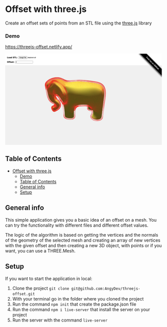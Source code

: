 # Offset with three.js
Create an offset sets of points from an STL file using the [three.js](https://threejs.org/) library

### Demo
https://threejs-offset.netlify.app/

![Offset](img/screenshot-offset-app.png)

## Table of Contents
- [Offset with three.js](#offset-with-threejs)
    - [Demo](#demo)
  - [Table of Contents](#table-of-contents)
  - [General info](#general-info)
  - [Setup](#setup)

## General info

This simple application gives you a basic idea of an offset on a mesh. You can try the functionality with different files and different offset values.   

The logic of the algorithm is based on getting the vertices and the normals of the geometry of the selected mesh and creating an array of new vertices with the given offset and then creating a new 3D object, with points or if you want, you can use a THREE.Mesh.
## Setup

If you want to start the application in local:

1. Clone the project `git clone git@github.com:AngyDev/threejs-offset.git`
2. With your terminal go in the folder where you cloned the project
3. Run the command `npm init` that create the package.json file
4. Run the command `npm i live-server` that install the server on your project
5. Run the server with the command `live-server`
